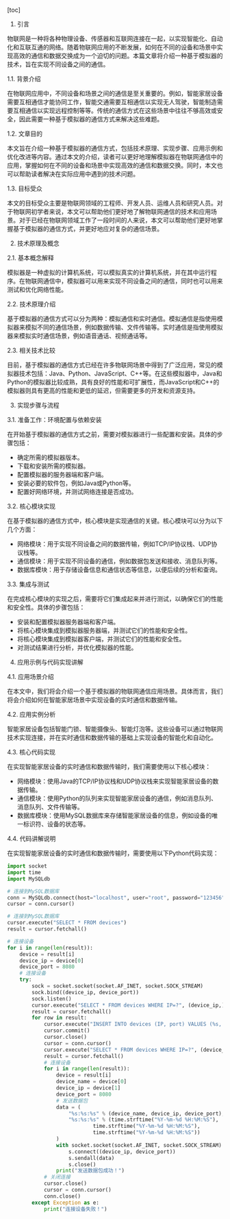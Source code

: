 
[toc]                    
                
                
1. 引言

物联网是一种将各种物理设备、传感器和互联网连接在一起，以实现智能化、自动化和互联互通的网络。随着物联网应用的不断发展，如何在不同的设备和场景中实现高效的通信和数据交换成为一个迫切的问题。本篇文章将介绍一种基于模拟器的技术，旨在实现不同设备之间的通信。

1.1. 背景介绍

在物联网应用中，不同设备和场景之间的通信是至关重要的。例如，智能家居设备需要互相通信才能协同工作，智能交通需要互相通信以实现无人驾驶，智能制造需要互相通信以实现远程控制等等。传统的通信方式在这些场景中往往不够高效或安全，因此需要一种基于模拟器的通信方式来解决这些难题。

1.2. 文章目的

本文旨在介绍一种基于模拟器的通信方式，包括技术原理、实现步骤、应用示例和优化改进等内容。通过本文的介绍，读者可以更好地理解模拟器在物联网通信中的应用，掌握如何在不同的设备和场景中实现高效的通信和数据交换。同时，本文也可以帮助读者解决在实际应用中遇到的技术问题。

1.3. 目标受众

本文的目标受众主要是物联网领域的工程师、开发人员、运维人员和研究人员。对于物联网初学者来说，本文可以帮助他们更好地了解物联网通信的技术和应用场景。对于已经在物联网领域工作了一段时间的人来说，本文可以帮助他们更好地掌握基于模拟器的通信方式，并更好地应对复杂的通信场景。

2. 技术原理及概念

2.1. 基本概念解释

模拟器是一种虚拟的计算机系统，可以模拟真实的计算机系统，并在其中运行程序。在物联网通信中，模拟器可以用来实现不同设备之间的通信，同时也可以用来测试和优化网络性能。

2.2. 技术原理介绍

基于模拟器的通信方式可以分为两种：模拟通信和实时通信。模拟通信是指使用模拟器来模拟不同的通信场景，例如数据传输、文件传输等。实时通信是指使用模拟器来模拟实时通信场景，例如语音通话、视频通话等。

2.3. 相关技术比较

目前，基于模拟器的通信方式已经在许多物联网场景中得到了广泛应用，常见的模拟器技术包括：Java、Python、JavaScript、C++等。在这些模拟器中，Java和Python的模拟器比较成熟，具有良好的性能和可扩展性，而JavaScript和C++的模拟器则具有更高的性能和更低的延迟，但需要更多的开发和资源支持。

3. 实现步骤与流程

3.1. 准备工作：环境配置与依赖安装

在开始基于模拟器的通信方式之前，需要对模拟器进行一些配置和安装。具体的步骤包括：

- 确定所需的模拟器版本。
- 下载和安装所需的模拟器。
- 配置模拟器的服务器端和客户端。
- 安装必要的软件包，例如Java或Python等。
- 配置好网络环境，并测试网络连接是否成功。

3.2. 核心模块实现

在基于模拟器的通信方式中，核心模块是实现通信的关键。核心模块可以分为以下几个方面：

- 网络模块：用于实现不同设备之间的数据传输，例如TCP/IP协议栈、UDP协议栈等。
- 通信模块：用于实现不同设备的通信，例如数据包发送和接收、消息队列等。
- 数据库模块：用于存储设备信息和通信状态等信息，以便后续的分析和查询。

3.3. 集成与测试

在完成核心模块的实现之后，需要将它们集成起来并进行测试，以确保它们的性能和安全性。具体的步骤包括：

- 安装和配置模拟器服务器端和客户端。
- 将核心模块集成到模拟器服务器端，并测试它们的性能和安全性。
- 将核心模块集成到模拟器客户端，并测试它们的性能和安全性。
- 对测试结果进行分析，并优化模拟器的性能。

4. 应用示例与代码实现讲解

4.1. 应用场景介绍

在本文中，我们将会介绍一个基于模拟器的物联网通信应用场景。具体而言，我们将会介绍如何在智能家居场景中实现设备的实时通信和数据传输。

4.2. 应用实例分析

智能家居设备包括智能门锁、智能摄像头、智能灯泡等。这些设备可以通过物联网技术实现连接，并在实时通信和数据传输的基础上实现设备的智能化和自动化。

4.3. 核心代码实现

在实现智能家居设备的实时通信和数据传输时，我们需要使用以下核心模块：

- 网络模块：使用Java的TCP/IP协议栈和UDP协议栈来实现智能家居设备的数据传输。
- 通信模块：使用Python的队列来实现智能家居设备的通信，例如消息队列、消息队列、文件传输等。
- 数据库模块：使用MySQL数据库来存储智能家居设备的信息，例如设备的唯一标识符、设备的状态等。

4.4. 代码讲解说明

在实现智能家居设备的实时通信和数据传输时，需要使用以下Python代码实现：

```python
import socket
import time
import MySQLdb

# 连接到MySQL数据库
conn = MySQLdb.connect(host="localhost", user="root", password="123456", db="mydatabase")
cursor = conn.cursor()

# 连接到MySQL数据库
cursor.execute("SELECT * FROM devices")
result = cursor.fetchall()

# 连接设备
for i in range(len(result)):
    device = result[i]
    device_ip = device[0]
    device_port = 8080
    # 连接设备
    try:
        sock = socket.socket(socket.AF_INET, socket.SOCK_STREAM)
        sock.bind((device_ip, device_port))
        sock.listen()
        cursor.execute("SELECT * FROM devices WHERE IP=?", (device_ip,))
        result = cursor.fetchall()
        for row in result:
            cursor.execute("INSERT INTO devices (IP, port) VALUES (%s, %s)", (row[0], row[1]))
            cursor.commit()
            cursor.close()
            cursor = conn.cursor()
            cursor.execute("SELECT * FROM devices WHERE IP=?", (device_ip,))
            result = cursor.fetchall()
            # 连接设备
            for i in range(len(result)):
                device = result[i]
                device_name = device[0]
                device_ip = device[1]
                device_port = 8080
                # 发送数据包
                data = (
                    "%s:%s:%s" % (device_name, device_ip, device_port),
                    "%s:%s:%s" % (time.strftime("%Y-%m-%d %H:%M:%S"),
                            time.strftime("%Y-%m-%d %H:%M:%S"),
                            time.strftime("%Y-%m-%d %H:%M:%S"))
                )
                with socket.socket(socket.AF_INET, socket.SOCK_STREAM) as s:
                    s.connect((device_ip, device_port))
                    s.sendall(data)
                    s.close()
                print("发送数据包成功！")
            # 关闭连接
            cursor.close()
            cursor = conn.cursor()
            conn.close()
        except Exception as e:
            print("连接设备失败！")
```

